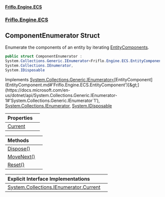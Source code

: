 #### [Friflo.Engine.ECS](index.md#'index')
### [Friflo.Engine.ECS](Friflo.Engine.ECS.md#'Friflo.Engine.ECS')

## ComponentEnumerator Struct

Enumerate the components of an entity by iterating [EntityComponents](EntityComponents.md#'Friflo.Engine.ECS.EntityComponents').

```csharp
public struct ComponentEnumerator :
System.Collections.Generic.IEnumerator<Friflo.Engine.ECS.EntityComponent>,
System.Collections.IEnumerator,
System.IDisposable
```

Implements [System.Collections.Generic.IEnumerator&lt;](https://docs.microsoft.com/en-us/dotnet/api/System.Collections.Generic.IEnumerator-1#'System.Collections.Generic.IEnumerator`1')[EntityComponent](EntityComponent.md#'Friflo.Engine.ECS.EntityComponent')[&gt;](https://docs.microsoft.com/en-us/dotnet/api/System.Collections.Generic.IEnumerator-1#'System.Collections.Generic.IEnumerator`1'), [System.Collections.IEnumerator](https://docs.microsoft.com/en-us/dotnet/api/System.Collections.IEnumerator#'System.Collections.IEnumerator'), [System.IDisposable](https://docs.microsoft.com/en-us/dotnet/api/System.IDisposable#'System.IDisposable')

| Properties | |
| :--- | :--- |
| [Current](ComponentEnumerator.Current.md#'Friflo.Engine.ECS.ComponentEnumerator.Current') | |

| Methods | |
| :--- | :--- |
| [Dispose()](ComponentEnumerator.Dispose().md#'Friflo.Engine.ECS.ComponentEnumerator.Dispose()') | |
| [MoveNext()](ComponentEnumerator.MoveNext().md#'Friflo.Engine.ECS.ComponentEnumerator.MoveNext()') | |
| [Reset()](ComponentEnumerator.Reset().md#'Friflo.Engine.ECS.ComponentEnumerator.Reset()') | |

| Explicit Interface Implementations | |
| :--- | :--- |
| [System.Collections.IEnumerator.Current](ComponentEnumerator.System.Collections.IEnumerator.Current.md#'Friflo.Engine.ECS.ComponentEnumerator.System.Collections.IEnumerator.Current') | |
